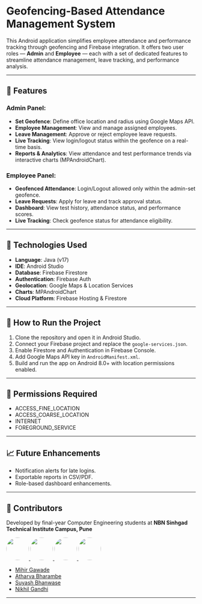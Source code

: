 # Geofencing-Based Attendance Management System

This Android application simplifies employee attendance and performance tracking through geofencing and Firebase integration. It offers two user roles — **Admin** and **Employee** — each with a set of dedicated features to streamline attendance management, leave tracking, and performance analysis.

---

## 📱 Features

### Admin Panel:
- **Set Geofence**: Define office location and radius using Google Maps API.
- **Employee Management**: View and manage assigned employees.
- **Leave Management**: Approve or reject employee leave requests.
- **Live Tracking**: View login/logout status within the geofence on a real-time basis.
- **Reports & Analytics**: View attendance and test performance trends via interactive charts (MPAndroidChart).


### Employee Panel:
- **Geofenced Attendance**: Login/Logout allowed only within the admin-set geofence.
- **Leave Requests**: Apply for leave and track approval status.
- **Dashboard**: View test history, attendance status, and performance scores.
- **Live Tracking**: Check geofence status for attendance eligibility.

---

## 🔧 Technologies Used

- **Language**: Java (v17)
- **IDE**: Android Studio
- **Database**: Firebase Firestore
- **Authentication**: Firebase Auth
- **Geolocation**: Google Maps & Location Services
- **Charts**: MPAndroidChart
- **Cloud Platform**: Firebase Hosting & Firestore

---

## 🚀 How to Run the Project

1. Clone the repository and open it in Android Studio.
2. Connect your Firebase project and replace the `google-services.json`.
3. Enable Firestore and Authentication in Firebase Console.
4. Add Google Maps API key in `AndroidManifest.xml`.
5. Build and run the app on Android 8.0+ with location permissions enabled.

---

## 📌 Permissions Required

- ACCESS_FINE_LOCATION
- ACCESS_COARSE_LOCATION
- INTERNET
- FOREGROUND_SERVICE

---

## 📈 Future Enhancements

- Notification alerts for late logins.
- Exportable reports in CSV/PDF.
- Role-based dashboard enhancements.

---

## 🤝 Contributors  

Developed by final-year Computer Engineering students at **NBN Sinhgad Technical Institute Campus, Pune**  

<a href="https://github.com/mihir-mihir-gawade">
  <img src="https://avatars.githubusercontent.com/mihir-mihir-gawade" width="60px" style="border-radius:50%;" />
</a>
<a href="https://github.com/atharvabharambe">
  <img src="https://avatars.githubusercontent.com/atharvabharambe" width="60px" style="border-radius:50%;" />
</a>
<a href="https://github.com/suyash-username">
  <img src="https://avatars.githubusercontent.com/suyash-username" width="60px" style="border-radius:50%;" />
</a>
<a href="https://github.com/nikhilgandhi08">
  <img src="https://avatars.githubusercontent.com/nikhil-username" width="60px" style="border-radius:50%;" />
</a>

- [Mihir Gawade](https://github.com/mihir-mihir-gawade)  
- [Atharva Bharambe](https://github.com/atharvabharambe)  
- [Suyash Bhanwase](https://github.com/suyash-username)  
- [Nikhil Gandhi](https://github.com/nikhilgandhi08)  




---


